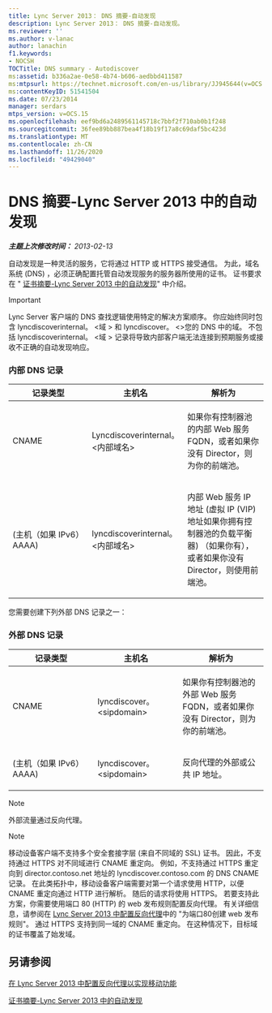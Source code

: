 ```yaml
---
title: Lync Server 2013： DNS 摘要-自动发现
description: Lync Server 2013： DNS 摘要-自动发现。
ms.reviewer: ''
ms.author: v-lanac
author: lanachin
f1.keywords:
- NOCSH
TOCTitle: DNS summary - Autodiscover
ms:assetid: b336a2ae-0e58-4b74-b606-aedbbd411587
ms:mtpsurl: https://technet.microsoft.com/en-us/library/JJ945644(v=OCS.15)
ms:contentKeyID: 51541504
ms.date: 07/23/2014
manager: serdars
mtps_version: v=OCS.15
ms.openlocfilehash: eef9bd6a2489561145718c7bbf2f710ab0b1f248
ms.sourcegitcommit: 36fee89bb887bea4f18b19f17a8c69daf5bc423d
ms.translationtype: MT
ms.contentlocale: zh-CN
ms.lasthandoff: 11/26/2020
ms.locfileid: "49429040"
---
```

# <a name="dns-summary---autodiscover-in-lync-server-2013"></a>DNS 摘要-Lync Server 2013 中的自动发现

<div data-xmlns="http://www.w3.org/1999/xhtml">

<div class="topic" data-xmlns="http://www.w3.org/1999/xhtml" data-msxsl="urn:schemas-microsoft-com:xslt" data-cs="https://msdn.microsoft.com/">

<div data-asp="https://msdn2.microsoft.com/asp">



</div>

<div id="mainSection">

<div id="mainBody">

<span> </span>

_**主题上次修改时间：** 2013-02-13_

自动发现是一种灵活的服务，它将通过 HTTP 或 HTTPS 接受通信。 为此，域名系统 (DNS) ，必须正确配置托管自动发现服务的服务器所使用的证书。 证书要求在 " [证书摘要-Lync Server 2013 中的自动发现](lync-server-2013-certificate-summary-autodiscover.md)" 中介绍。

<div>


> [!IMPORTANT]  
> Lync Server 客户端的 DNS 查找逻辑使用特定的解决方案顺序。 你应始终同时包含 lyncdiscoverinternal。 &lt;域 &gt; 和 lyncdiscover。 &lt;&gt;您的 DNS 中的域。 不包括 lyncdiscoverinternal。 &lt;域 &gt; 记录将导致内部客户端无法连接到预期服务或接收不正确的自动发现响应。



</div>

### <a name="internal-dns-records"></a>内部 DNS 记录

<table>
<colgroup>
<col style="width: 33%" />
<col style="width: 33%" />
<col style="width: 33%" />
</colgroup>
<thead>
<tr class="header">
<th>记录类型</th>
<th>主机名</th>
<th>解析为</th>
</tr>
</thead>
<tbody>
<tr class="odd">
<td><p>CNAME</p></td>
<td><p>Lyncdiscoverinternal。 &lt;内部域名&gt;</p></td>
<td><p>如果你有控制器池的内部 Web 服务 FQDN，或者如果你没有 Director，则为你的前端池。</p></td>
</tr>
<tr class="even">
<td><p> (主机（如果 IPv6） AAAA) </p></td>
<td><p>lyncdiscoverinternal。 &lt;内部域名&gt;</p></td>
<td><p>内部 Web 服务 IP 地址 (虚拟 IP (VIP) 地址如果你拥有控制器池的负载平衡器) （如果你有），或者如果你没有 Director，则使用前端池。</p></td>
</tr>
</tbody>
</table>


您需要创建下列外部 DNS 记录之一：

### <a name="external-dns-records"></a>外部 DNS 记录

<table>
<colgroup>
<col style="width: 33%" />
<col style="width: 33%" />
<col style="width: 33%" />
</colgroup>
<thead>
<tr class="header">
<th>记录类型</th>
<th>主机名</th>
<th>解析为</th>
</tr>
</thead>
<tbody>
<tr class="odd">
<td><p>CNAME</p></td>
<td><p>lyncdiscover。 &lt;sipdomain&gt;</p></td>
<td><p>如果你有控制器池的外部 Web 服务 FQDN，或者如果你没有 Director，则为你的前端池。</p></td>
</tr>
<tr class="even">
<td><p> (主机（如果 IPv6） AAAA) </p></td>
<td><p>lyncdiscover。 &lt;sipdomain&gt;</p></td>
<td><p>反向代理的外部或公共 IP 地址。</p></td>
</tr>
</tbody>
</table>


<div>


> [!NOTE]  
> 外部流量通过反向代理。



</div>

<div>


> [!NOTE]  
> 移动设备客户端不支持多个安全套接字层 (来自不同域的 SSL) 证书。 因此，不支持通过 HTTPS 对不同域进行 CNAME 重定向。 例如，不支持通过 HTTPS 重定向到 director.contoso.net 地址的 lyncdiscover.contoso.com 的 DNS CNAME 记录。 在此类拓扑中，移动设备客户端需要对第一个请求使用 HTTP，以便 CNAME 重定向通过 HTTP 进行解析。 随后的请求将使用 HTTPS。 若要支持此方案，你需要使用端口 80 (HTTP) 的 web 发布规则配置反向代理。 有关详细信息，请参阅在 <A href="lync-server-2013-configuring-the-reverse-proxy-for-mobility.md">Lync Server 2013 中配置反向代理</A>中的 "为端口80创建 web 发布规则"。 通过 HTTPS 支持到同一域的 CNAME 重定向。 在这种情况下，目标域的证书覆盖了始发域。



</div>

<div>

## <a name="see-also"></a>另请参阅


[在 Lync Server 2013 中配置反向代理以实现移动功能](lync-server-2013-configuring-the-reverse-proxy-for-mobility.md)  


[证书摘要-Lync Server 2013 中的自动发现](lync-server-2013-certificate-summary-autodiscover.md)  
  

</div>

</div>

<span> </span>

</div>

</div>

</div>

